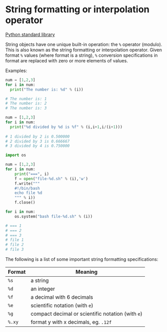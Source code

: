 # String formatting or interpolation operator
[Python standard library](https://docs.python.org/3/library/stdtypes.html?highlight=string%20interpolation#printf-style-string-formatting)

String objects have one unique built-in operation: the `%` operator (modulo). This is also known as the string formatting or interpolation operator. Given format `%` values (where format is a string), `%` conversion specifications in format are replaced with zero or more elements of values.

Examples:

```python
num = [1,2,3]
for i in num:
  print("The number is: %d" % (i))

# The number is: 1
# The number is: 2
# The number is: 3
```

```python
num = [1,2,3]
for i in num:
  print("%d divided by %d is %f" % (i,i+1,i/(i+1)))
  
# 1 divided by 2 is 0.500000
# 2 divided by 3 is 0.666667
# 3 divided by 4 is 0.750000
```

```python
import os

num = [1,2,3]
for i in num:
    print("===", i)
    f = open("file-%d.sh" % (i),'w')
    f.write("""                                                                                       
    #!/bin/bash                                                                                       
    echo file %d                                                                                   
    """ % i))
    f.close()

for i in num:
    os.system("bash file-%d.sh" % (i))

# === 1
# === 2
# === 3
# file 1
# file 2
# file 3
```

The following is a list of some important string formatting specifications:

|Format|Meaning|
|---|---|
|`%s`|a string|
|`%d`|an integer|
|`%f`|a decimal with 6 decimals|
|`%e`|scientific notation (with `e`)|
|`%g`|compact decimal or scientific notation (with `e`)|
|`%.xy`|format y with x decimals, eg. `.12f`|


